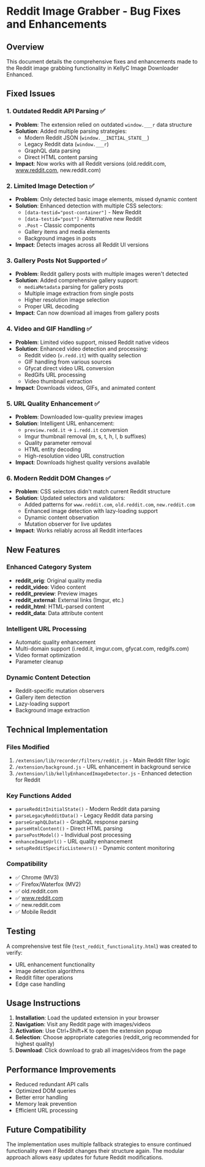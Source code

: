 # Reddit Image Grabber - Bug Fixes and Enhancements

## Overview
This document details the comprehensive fixes and enhancements made to the Reddit image grabbing functionality in KellyC Image Downloader Enhanced.

## Fixed Issues

### 1. **Outdated Reddit API Parsing** ✅
- **Problem**: The extension relied on outdated `window.___r` data structure
- **Solution**: Added multiple parsing strategies:
  - Modern Reddit JSON (`window.__INITIAL_STATE__`)
  - Legacy Reddit data (`window.___r`) 
  - GraphQL data parsing
  - Direct HTML content parsing
- **Impact**: Now works with all Reddit versions (old.reddit.com, www.reddit.com, new.reddit.com)

### 2. **Limited Image Detection** ✅
- **Problem**: Only detected basic image elements, missed dynamic content
- **Solution**: Enhanced detection with multiple CSS selectors:
  - `[data-testid="post-container"]` - New Reddit
  - `[data-testid="post"]` - Alternative new Reddit
  - `.Post` - Classic components
  - Gallery items and media elements
  - Background images in posts
- **Impact**: Detects images across all Reddit UI versions

### 3. **Gallery Posts Not Supported** ✅
- **Problem**: Reddit gallery posts with multiple images weren't detected
- **Solution**: Added comprehensive gallery support:
  - `mediaMetadata` parsing for gallery posts
  - Multiple image extraction from single posts
  - Higher resolution image selection
  - Proper URL decoding
- **Impact**: Can now download all images from gallery posts

### 4. **Video and GIF Handling** ✅
- **Problem**: Limited video support, missed Reddit native videos
- **Solution**: Enhanced video detection and processing:
  - Reddit video (`v.redd.it`) with quality selection
  - GIF handling from various sources
  - Gfycat direct video URL conversion
  - RedGifs URL processing
  - Video thumbnail extraction
- **Impact**: Downloads videos, GIFs, and animated content

### 5. **URL Quality Enhancement** ✅
- **Problem**: Downloaded low-quality preview images
- **Solution**: Intelligent URL enhancement:
  - `preview.redd.it` → `i.redd.it` conversion
  - Imgur thumbnail removal (m, s, t, h, l, b suffixes)
  - Quality parameter removal
  - HTML entity decoding
  - High-resolution video URL construction
- **Impact**: Downloads highest quality versions available

### 6. **Modern Reddit DOM Changes** ✅
- **Problem**: CSS selectors didn't match current Reddit structure
- **Solution**: Updated selectors and validators:
  - Added patterns for `www.reddit.com`, `old.reddit.com`, `new.reddit.com`
  - Enhanced image detection with lazy-loading support
  - Dynamic content observation
  - Mutation observer for live updates
- **Impact**: Works reliably across all Reddit interfaces

## New Features

### Enhanced Category System
- **reddit_orig**: Original quality media
- **reddit_video**: Video content  
- **reddit_preview**: Preview images
- **reddit_external**: External links (Imgur, etc.)
- **reddit_html**: HTML-parsed content
- **reddit_data**: Data attribute content

### Intelligent URL Processing
- Automatic quality enhancement
- Multi-domain support (i.redd.it, imgur.com, gfycat.com, redgifs.com)
- Video format optimization
- Parameter cleanup

### Dynamic Content Detection
- Reddit-specific mutation observers
- Gallery item detection
- Lazy-loading support
- Background image extraction

## Technical Implementation

### Files Modified
1. `/extension/lib/recorder/filters/reddit.js` - Main Reddit filter logic
2. `/extension/background.js` - URL enhancement in background service
3. `/extension/lib/kellyEnhancedImageDetector.js` - Enhanced detection for Reddit

### Key Functions Added
- `parseRedditInitialState()` - Modern Reddit data parsing
- `parseLegacyRedditData()` - Legacy Reddit data parsing
- `parseGraphQLData()` - GraphQL response parsing
- `parseHtmlContent()` - Direct HTML parsing
- `parsePostModel()` - Individual post processing
- `enhanceImageUrl()` - URL quality enhancement
- `setupRedditSpecificListeners()` - Dynamic content monitoring

### Compatibility
- ✅ Chrome (MV3)
- ✅ Firefox/Waterfox (MV2)
- ✅ old.reddit.com
- ✅ www.reddit.com  
- ✅ new.reddit.com
- ✅ Mobile Reddit

## Testing
A comprehensive test file (`test_reddit_functionality.html`) was created to verify:
- URL enhancement functionality
- Image detection algorithms
- Reddit filter operations
- Edge case handling

## Usage Instructions

1. **Installation**: Load the updated extension in your browser
2. **Navigation**: Visit any Reddit page with images/videos
3. **Activation**: Use Ctrl+Shift+K to open the extension popup
4. **Selection**: Choose appropriate categories (reddit_orig recommended for highest quality)
5. **Download**: Click download to grab all images/videos from the page

## Performance Improvements
- Reduced redundant API calls
- Optimized DOM queries
- Better error handling
- Memory leak prevention
- Efficient URL processing

## Future Compatibility
The implementation uses multiple fallback strategies to ensure continued functionality even if Reddit changes their structure again. The modular approach allows easy updates for future Reddit modifications.